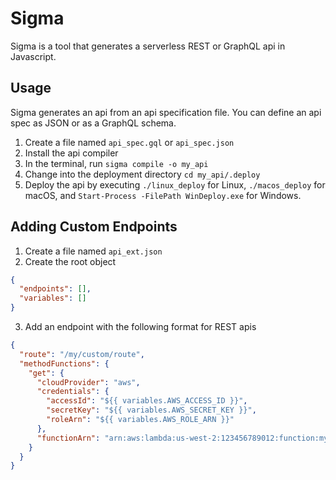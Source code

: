 # Sigma

Sigma is a tool that generates a serverless REST or GraphQL api in Javascript.

## Usage

Sigma generates an api from an api specification file. You can define an api spec as JSON or as a GraphQL schema.

1. Create a file named `api_spec.gql` or `api_spec.json`
2. Install the api compiler
3. In the terminal, run `sigma compile -o my_api`
4. Change into the deployment directory `cd my_api/.deploy`
5. Deploy the api by executing `./linux_deploy` for Linux, `./macos_deploy` for macOS, and `Start-Process -FilePath WinDeploy.exe` for Windows.

## Adding Custom Endpoints

1. Create a file named `api_ext.json`
2. Create the root object
```json
{
  "endpoints": [],
  "variables": []
}
```
3. Add an endpoint with the following format for REST apis
```json
{
  "route": "/my/custom/route",
  "methodFunctions": {
    "get": {
      "cloudProvider": "aws",
      "credentials": {
        "accessId": "${{ variables.AWS_ACCESS_ID }}",
        "secretKey": "${{ variables.AWS_SECRET_KEY }}",
        "roleArn": "${{ variables.AWS_ROLE_ARN }}"
      },
      "functionArn": "arn:aws:lambda:us-west-2:123456789012:function:my-endpoint-handler"
    }
  }
}
```